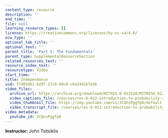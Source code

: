 ```yaml
---
content_type: resource
description: ''
end_time: ''
file: null
learning_resource_types: []
license: https://creativecommons.org/licenses/by-nc-sa/4.0/
ocw_type: ''
optional_tab_title: ''
optional_text: ''
parent_title: 'Part I: The Fundamentals'
parent_type: SupplementalResourceSection
related_resources_text: ''
resource_index_text: ''
resourcetype: Video
start_time: ''
title: Independence
uid: f7d85d61-b29f-17c9-40c0-c0a2441b7a56
video_files:
  archive_url: https://archive.org/download/MITRES.6-012S18/MITRES6_012S18_L10-05_300k.mp4
  video_captions_file: /courses/res-6-012-introduction-to-probability-spring-2018/948cf99e66b65e6b92b77ee999ee3297_JCQnsPggTp8.vtt
  video_thumbnail_file: https://img.youtube.com/vi/JCQnsPggTp8/default.jpg
  video_transcript_file: /courses/res-6-012-introduction-to-probability-spring-2018/7b7a216522a9a9c20bc2e0377bb6ef78_JCQnsPggTp8.pdf
video_metadata:
  youtube_id: JCQnsPggTp8
---
```


**Instructor:** John Tsitsiklis

